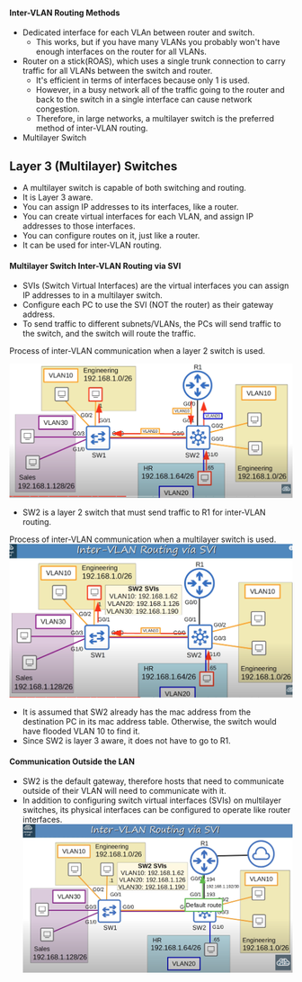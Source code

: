 #### Inter-VLAN Routing Methods
* Dedicated interface for each VLAn between router and switch.
	* This works, but if you have many VLANs you probably won't have enough interfaces on the router for all VLANs.
* Router on a stick(ROAS), which uses a single trunk connection to carry traffic for all VLANs between the switch and router.
	* It's efficient in terms of interfaces because only 1 is used.
	* However, in a busy network all of the traffic going to the router and back to the switch in a single interface can cause network congestion.
	* Therefore, in large networks, a multilayer switch is the preferred method of inter-VLAN routing.
* Multilayer Switch 

## Layer 3 (Multilayer) Switches
* A multilayer switch is capable of both switching and routing.
* It is Layer 3 aware.
* You can assign IP addresses to its interfaces, like a router.
* You can create virtual interfaces for each VLAN, and assign IP addresses to those interfaces.
* You can configure routes on it, just like a router.
* It can be used for inter-VLAN routing.

#### Multilayer Switch Inter-VLAN Routing via SVI
* SVIs (Switch Virtual Interfaces) are the virtual interfaces you can assign IP addresses to in a multilayer switch.
* Configure each PC to use the SVI (NOT the router) as their gateway address.
* To send traffic to different subnets/VLANs, the PCs will send traffic to the switch, and the switch will route the traffic.

Process of inter-VLAN communication when a layer 2 switch is used.

![Layer 2 inter vlan routing](./img/layer-two-switch-inter-vlan-routing.png)
* SW2 is a layer 2 switch that must send traffic to R1 for inter-VLAN routing.

Process of inter-VLAN communication when a multilayer switch is used.
![multilayer switch inter vlan routing](./img/multilayer-switch-inter-vlan-routing.png)
* It is assumed that SW2 already has the mac address from the destination PC in its mac address table. Otherwise, the switch would have flooded VLAN 10 to find it.
* Since SW2 is layer 3 aware, it does not have to go to R1.

#### Communication Outside the LAN
* SW2 is the default gateway, therefore hosts that need to communicate outside of their VLAN will need to communicate with it.
* In addition to configuring switch virtual interfaces (SVIs) on multilayer switches, its physical interfaces can be configured to operate like router interfaces.
![Multilayer switch communication outside of LAN](./img/multilayer-switch-connect-to-internet.png)
